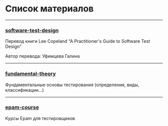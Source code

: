 # Список материалов

---

### [software-test-design](software-test-design)

Перевод книги Lee Copeland “A Practitioner's Guide to Software Test Design”

Автор перевода:​ Уфимцева Галина

--- 

### [fundamental-theory](fundamental-theory)

Фундаментальные основы тестирования (определения, виды, классификации...)

---

### [epam-course](epam-course)

Курсы Epam для тестировщиков
